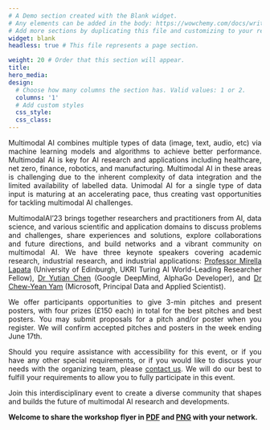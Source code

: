 ```yaml
---
# A Demo section created with the Blank widget.
# Any elements can be added in the body: https://wowchemy.com/docs/writing-markdown-latex/
# Add more sections by duplicating this file and customizing to your requirements.
widget: blank
headless: true # This file represents a page section.

weight: 20 # Order that this section will appear.
title:
hero_media: 
design:
  # Choose how many columns the section has. Valid values: 1 or 2.
  columns: '1'
  # Add custom styles
  css_style:
  css_class:
---
```

<p style="text-align: justify;">
Multimodal AI combines multiple types of data (image, text, audio, etc) via machine learning models and algorithms to achieve better performance. Multimodal AI is key for AI research and applications including healthcare, net zero, finance, robotics, and manufacturing. Multimodal AI in these areas is challenging due to the inherent complexity of data integration and the limited availability of labelled data. Unimodal AI for a single type of data input is maturing at an accelerating pace, thus creating vast opportunities for tackling multimodal AI challenges.
</p>
<p style="text-align: justify;">
MultimodalAI’23 brings together researchers and practitioners from AI, data science, and various scientific and application domains to discuss problems and challenges, share experiences and solutions, explore collaborations and future directions, and build networks and a vibrant community on multimodal AI. We have three keynote speakers covering academic research, industrial research, and industrial applications: <a href="https://homepages.inf.ed.ac.uk/mlap/">Professor Mirella Lapata</a> (University of Edinburgh, UKRI Turing AI World-Leading Researcher Fellow), <a href="https://www.cantab.net/users/yutian.chen/index.html">Dr Yutian Chen</a> (Google DeepMind, AlphaGo Developer), and <a href="https://www.linkedin.com/in/cyyam/?originalSubdomain=uk">Dr Chew-Yean Yam</a> (Microsoft, Principal Data and Applied Scientist).
</p>

<p style="text-align: justify;">
We offer participants opportunities to give 3-min pitches and present posters, with four prizes (£150 each) in total for the best pitches and best posters. You may submit proposals for a pitch and/or poster when you register. We will confirm accepted pitches and posters in the week ending June 17th.
</p>

<p style="text-align: justify;">
Should you require assistance with accessibility for this event, or if you have any other special requirements, or if you would like to discuss your needs with the organizing team, please <a href="#contact">contact us</a>. We will do our best to fulfill your requirements to allow you to fully participate in this event.
</p>

[//]: # (<p style="text-align: justify;">)

[//]: # (We also have funds to reimburse travel costs, registration fees, and other costs for those who need support to attend. Please provide details in our <a href="https://onlineshop.shef.ac.uk/conferences-and-events/faculty-of-engineering/faculty-of-engineering/first-workshop-on-multimodal-ai">registration form</a>.)

[//]: # (</p>)

<p style="text-align: justify;">
Join this interdisciplinary event to create a diverse community that shapes and builds the future of multimodal AI research and developments.
</p>

**Welcome to share the workshop flyer in [PDF](media/flyer.pdf) and [PNG](media/flyer.png) with your network.**
